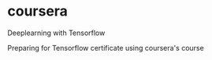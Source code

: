 # coursera
Deeplearning with Tensorflow


Preparing for Tensorflow certificate using coursera's course
